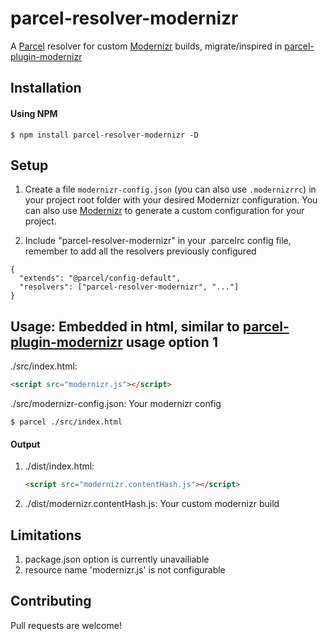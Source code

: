 # parcel-resolver-modernizr
A [Parcel](https://github.com/parcel-bundler/parcel) resolver for custom [Modernizr](https://github.com/Modernizr/Modernizr) builds, migrate/inspired in [parcel-plugin-modernizr](https://github.com/hirasso/parcel-plugin-modernizr/)

## Installation

#### Using NPM

```
$ npm install parcel-resolver-modernizr -D
```

## Setup 

1. Create a file `modernizr-config.json` (you can also use `.modernizrrc`) in your project root folder with your desired Modernizr configuration. You can also use [Modernizr](https://modernizr.com/download) to generate a custom configuration for your project.

2. Include "parcel-resolver-modernizr" in your .parcelrc config file, remember to add all the resolvers previously configured
```
{
  "extends": "@parcel/config-default",
  "resolvers": ["parcel-resolver-modernizr", "..."]
}
```

## Usage: Embedded in html, similar to [parcel-plugin-modernizr](https://github.com/hirasso/parcel-plugin-modernizr) usage option 1

./src/index.html:

```html
<script src="modernizr.js"></script>
```
./src/modernizr-config.json: Your modernizr config 


```
$ parcel ./src/index.html
```

#### Output

1. ./dist/index.html:

	```html
	<script src="modernizr.contentHash.js"></script>
	```
2. ./dist/modernizr.contentHash.js: Your custom modernizr build

## Limitations

1. package.json option is currently unavailiable
2. resource name 'modernizr.js' is not configurable

## Contributing

Pull requests are welcome!






